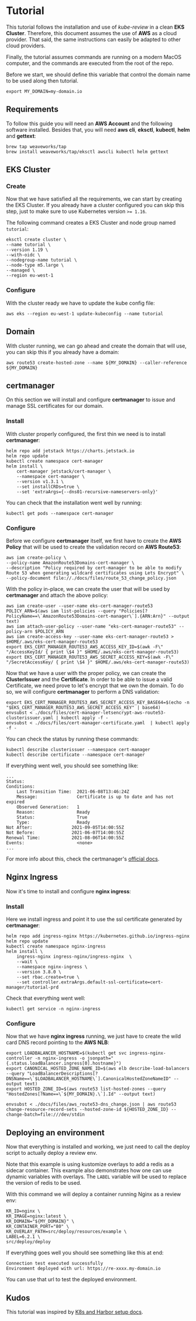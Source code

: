 # Tutorial

This tutorial follows the installation and use of *kube-review* in a clean **EKS Cluster**. Therefore, this document assumes the use of **AWS** as a cloud provider. That said, the same instructions can easily be adapted to other cloud providers. 

Finally, the tutorial assumes commands are running on a modern MacOS computer, and the commands are executed from the root of the repo.

Before we start, we should define this variable that control the domain name to be used along then tutorial.

    export MY_DOMAIN=my-domain.io

## Requirements

To follow this guide you will need an **AWS Account** and the following software installed. Besides that, you will need **aws cli**, **eksctl**, **kubectl**, **helm** and **gettext**:

    brew tap weaveworks/tap
    brew install weaveworks/tap/eksctl awscli kubectl helm gettext

## EKS Cluster

### Create

Now that we have satisfied all the requirements, we can start by creating the EKS Cluster. If you already have a cluster configured you can skip this step, just to make sure to use Kubernetes version `>= 1.16`.

The following command creates a EKS Cluster and node group named `tutorial`:

    eksctl create cluster \
    --name tutorial \
    --version 1.19 \
    --with-oidc \
    --nodegroup-name tutorial \
    --node-type m5.large \
    --managed \
    --region eu-west-1

### Configure

With the cluster ready we have to update the kube config file:

    aws eks --region eu-west-1 update-kubeconfig --name tutorial

## Domain

With cluster running, we can go ahead and create the domain that will use, you can skip this if you already have a domain:

    aws route53 create-hosted-zone --name ${MY_DOMAIN} --caller-reference ${MY_DOMAIN}

## certmanager

On this section we will install and configure **certmanager** to issue and manage SSL certificates for our domain. 

### Install

With cluster properly configured, the first thin we need is to install **certmanager**:

    helm repo add jetstack https://charts.jetstack.io
    helm repo update
    kubectl create namespace cert-manager
    helm install \
        cert-manager jetstack/cert-manager \
        --namespace cert-manager \
        --version v1.3.1 \
        --set installCRDs=true \
        --set 'extraArgs={--dns01-recursive-nameservers-only}'

You can check that the installation went well by running:

    kubectl get pods --namespace cert-manager

### Configure

Before we configure **certmanager** itself, we first have to create the **AWS Policy** that will be used to create the validation record on **AWS Route53**:

    aws iam create-policy \
    --policy-name AmazonRoute53Domains-cert-manager \
    --description "Policy required by cert-manager to be able to modify Route 53 when generating wildcard certificates using Lets Encrypt" \
    --policy-document file://./docs/files/route_53_change_policy.json

With the policy in-place, we can create the user that will be used by **certmanager** and attach the above policy:

    aws iam create-user --user-name eks-cert-manager-route53
    POLICY_ARN=$(aws iam list-policies --query "Policies[?PolicyName==\`AmazonRoute53Domains-cert-manager\`].{ARN:Arn}" --output text)
    aws iam attach-user-policy --user-name "eks-cert-manager-route53" --policy-arn $POLICY_ARN
    aws iam create-access-key --user-name eks-cert-manager-route53 > $HOME/.aws/eks-cert-manager-route53
    export EKS_CERT_MANAGER_ROUTE53_AWS_ACCESS_KEY_ID=$(awk -F\" "/AccessKeyId/ { print \$4 }" $HOME/.aws/eks-cert-manager-route53)
    export EKS_CERT_MANAGER_ROUTE53_AWS_SECRET_ACCESS_KEY=$(awk -F\" "/SecretAccessKey/ { print \$4 }" $HOME/.aws/eks-cert-manager-route53)

Now that we have a user with the proper policy, we can create the **ClusterIssuer** and the **Certificate**. In order to be able to issue a valid Certificate, we need prove to let's encrypt that we own the domain. To do so, we will configure **certmanager** to perform a DNS validation:

    export EKS_CERT_MANAGER_ROUTE53_AWS_SECRET_ACCESS_KEY_BASE64=$(echo -n "$EKS_CERT_MANAGER_ROUTE53_AWS_SECRET_ACCESS_KEY" | base64)
    envsubst < ./docs/files/cert-manager-letsencrypt-aws-route53-clusterissuer.yaml | kubectl apply -f -
    envsubst < ./docs/files/cert-manager-certificate.yaml  | kubectl apply -f -

You can check the status by running these commands:

    kubectl describe clusterissuer --namespace cert-manager
    kubectl describe certificate --namespace cert-manager

If everything went well, you should see something like:

    ...
    Status:
    Conditions:
        Last Transition Time:  2021-06-08T13:46:24Z
        Message:               Certificate is up to date and has not expired
        Observed Generation:   1
        Reason:                Ready
        Status:                True
        Type:                  Ready
    Not After:               2021-09-05T14:00:55Z
    Not Before:              2021-06-07T14:00:55Z
    Renewal Time:            2021-08-06T14:00:55Z
    Events:                    <none>
    ...

For more info about this, check the certmanager's [official docs](https://cert-manager.io/docs/configuration/acme/).

## Nginx Ingress

Now it's time to install and configure **nginx ingress**:

### Install

Here we install ingress and point it to use the ssl certificate generated by **certmanager**:

    helm repo add ingress-nginx https://kubernetes.github.io/ingress-nginx
    helm repo update
    kubectl create namespace nginx-ingress
    helm install \
        ingress-nginx ingress-nginx/ingress-nginx  \
        --wait \
        --namespace nginx-ingress \
        --version 3.8.0 \
        --set rbac.create=true \
        --set controller.extraArgs.default-ssl-certificate=cert-manager/tutorial-prd

Check that everything went well:
    
    kubectl get service -n nginx-ingress

### Configure

Now that we have **nginx ingress** running, we just have to create the wild card DNS record pointing to the **AWS NLB**:

    export LOADBALANCER_HOSTNAME=$(kubectl get svc ingress-nginx-controller -n nginx-ingress -o jsonpath="{.status.loadBalancer.ingress[0].hostname}")
    export CANONICAL_HOSTED_ZONE_NAME_ID=$(aws elb describe-load-balancers --query "LoadBalancerDescriptions[?DNSName==\`$LOADBALANCER_HOSTNAME\`].CanonicalHostedZoneNameID" --output text)
    export HOSTED_ZONE_ID=$(aws route53 list-hosted-zones --query "HostedZones[?Name==\`${MY_DOMAIN}.\`].Id" --output text)

    envsubst < ./docs/files/aws_route53-dns_change.json | aws route53 change-resource-record-sets --hosted-zone-id ${HOSTED_ZONE_ID} --change-batch=file:///dev/stdin

## Deploying an environment

Now that everything is installed and working, we just need to call the deploy script to actually deploy a review env.

Note that this example is using kustomize overlays to add a redis as a sidecar container. This example also demonstrates how one can use dynamic variables with overlays. The `LABEL` variable will be used to replace the version of redis to be used.

With this command we will deploy a container running Nginx as a review env:
    
    KR_ID=nginx \
    KR_IMAGE=nginx:latest \
    KR_DOMAIN="${MY_DOMAIN}" \
    KR_CONTAINER_PORT="80" \
    KR_OVERLAY_PATH=src/deploy/resources/example \
    LABEL=6.2.1 \
    src/deploy/deploy

If everything goes well you should see something like this at end:

    Connection test executed successfully
    Environment deployed with url: https://re-xxxx.my-domain.io

You can use that url to test the deployed environment.

## Kudos

This tutorial was inspired by [K8s and Harbor setup docs](https://ruzickap.github.io/k8s-harbor/part-03/#install-cert-manager).
